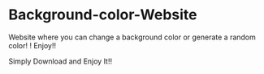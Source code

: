 # Background-color-Website
Website where you can change a background color or generate a random color!
!
Enjoy!!

Simply Download and Enjoy It!!


